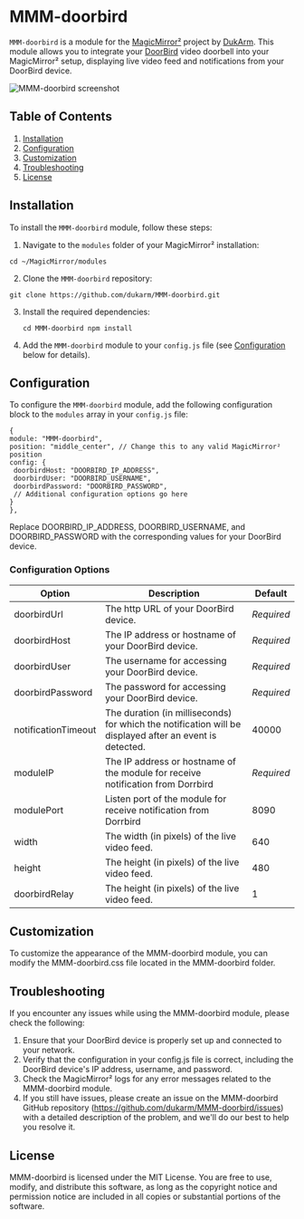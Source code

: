 # MMM-doorbird

`MMM-doorbird` is a module for the [MagicMirror²](https://github.com/MichMich/MagicMirror) project by [DukArm](http://michaelteeuw.nl/dukarm/magicmirror). This module allows you to integrate your [DoorBird](https://www.doorbird.com/) video doorbell into your MagicMirror² setup, displaying live video feed and notifications from your DoorBird device.

![MMM-doorbird screenshot](screenshot.png)

## Table of Contents

1. [Installation](#installation)
2. [Configuration](#configuration)
3. [Customization](#customization)
4. [Troubleshooting](#troubleshooting)
5. [License](#license)

## Installation

To install the `MMM-doorbird` module, follow these steps:

1. Navigate to the `modules` folder of your MagicMirror² installation:

  `cd ~/MagicMirror/modules`
  
2. Clone the `MMM-doorbird` repository:

  `git clone https://github.com/dukarm/MMM-doorbird.git`

3. Install the required dependencies:

   `cd MMM-doorbird
   npm install`

4. Add the `MMM-doorbird` module to your `config.js` file (see [Configuration](#configuration) below for details).

## Configuration

To configure the `MMM-doorbird` module, add the following configuration block to the `modules` array in your `config.js` file:

```
{
module: "MMM-doorbird",
position: "middle_center", // Change this to any valid MagicMirror² position
config: {
 doorbirdHost: "DOORBIRD_IP_ADDRESS",
 doorbirdUser: "DOORBIRD_USERNAME",
 doorbirdPassword: "DOORBIRD_PASSWORD",
 // Additional configuration options go here
}
},
```

Replace DOORBIRD_IP_ADDRESS, DOORBIRD_USERNAME, and DOORBIRD_PASSWORD with the corresponding values for your DoorBird device.

### Configuration Options

| Option                | Description                                                                                                    | Default       |
|-----------------------|----------------------------------------------------------------------------------------------------------------|---------------|
| doorbirdUrl           | The http URL of your DoorBird device.                                                                          | *Required*    |
| doorbirdHost          | The IP address or hostname of your DoorBird device.                                                            | *Required*    |
| doorbirdUser          | The username for accessing your DoorBird device.                                                               | *Required*    |
| doorbirdPassword      | The password for accessing your DoorBird device.                                                               | *Required*    |
| notificationTimeout   | The duration (in milliseconds) for which the notification will be displayed after an event is detected.        | 40000         |
| moduleIP              | The IP address or hostname of the module for receive notification from Dorrbird                                | *Required*    |
| modulePort            | Listen port of the module for receive notification from Dorrbird                                               | 8090          |
| width                 | The width (in pixels) of the live video feed.                                                                  | 640           |
| height                | The height (in pixels) of the live video feed.                                                                 | 480           |
| doorbirdRelay         | The height (in pixels) of the live video feed.                                                                 | 1             |

## Customization

To customize the appearance of the MMM-doorbird module, you can modify the MMM-doorbird.css file located in the MMM-doorbird folder.

## Troubleshooting

If you encounter any issues while using the MMM-doorbird module, please check the following:

1. Ensure that your DoorBird device is properly set up and connected to your network.
2. Verify that the configuration in your config.js file is correct, including the DoorBird device's IP address, username, and password.
3. Check the MagicMirror² logs for any error messages related to the MMM-doorbird module.
4. If you still have issues, please create an issue on the MMM-doorbird GitHub repository (https://github.com/dukarm/MMM-doorbird/issues) with a detailed description of the problem, and we'll do our best to help you resolve it.

## License

MMM-doorbird is licensed under the MIT License. You are free to use, modify, and distribute this software, as long as the copyright notice and permission notice are included in all copies or substantial portions of the software.
